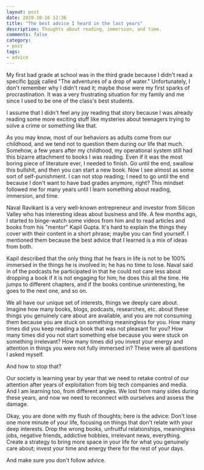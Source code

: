 ```yaml
---
layout: post
date: 2020-10-16 12:36
title: "The best advice I heard in the last years"
description: Thoughts about reading, immersion, and time.
comments: false
category: 
- post
tags:
- advice
---
```

My first bad grade at school was in the third grade because I didn't read a specific [book](https://images-na.ssl-images-amazon.com/images/I/51fgsF7MlnL._SY344_BO1,204,203,200_QL70_ML2_.jpg) called "The adventures of a drop of water." Unfortunately, I don't remember why I didn't read it; maybe those were my first sparks of procrastination. It was a very frustrating situation for my family and me since I used to be one of the class's best students.

I assume that I didn't feel any joy reading that story because I was already reading some more exciting stuff like mysteries about teenagers trying to solve a crime or something like that. 

As you may know, most of our behaviors as adults come from our childhood, and we tend not to question them during our life that much. Somehow, a few years after my childhood, my operational system still had this bizarre attachment to books I was reading. Even if it was the most boring piece of literature ever, I needed to finish. Go until the end, swallow this bullshit, and then you can start a new book. Now I see almost as some sort of self-punishment. I can not stop reading; I need to go until the end because I don't want to have bad grades anymore, right? This mindset followed me for many years until I learn something about reading, immersion, and time. 

Naval Ravikant is a very well-known entrepreneur and investor from Silicon Valley who has interesting ideas about business and life. A few months ago, I started to binge-watch some videos from him and to read articles and books from his "mentor" Kapil Gupta. It's hard to explain the things they cover with their content in a short phrase; maybe you can find yourself. I mentioned them because the best advice that I learned is a mix of ideas from both.

Kapil described that the only thing that he fears in life is not to be 100% immersed in the things he is involved in; he has no time to lose. Naval said in of the podcasts he participated in that he could not care less about dropping a book if it is not engaging for him; he does this all the time. He jumps to different chapters, and if the books continue uninteresting, he goes to the next one, and so on.

We all have our unique set of interests, things we deeply care about. Imagine how many books, blogs, podcasts, researches, etc. about these things you genuinely care about are available, and you are not consuming them because you are stuck on something meaningless for you. How many times did you keep reading a book that was not pleasant for you? How many times did you not start something else because you were stuck on something irrelevant? How many times did you invest your energy and attention in things you were not fully immersed in? These were all questions I asked myself. 

And how to stop that?

Our society is learning year by year that we need to retake control of our attention after years of exploitation from big tech companies and media. And I am learning too, from different angles. We lost from many sides during these years, and now we need to reconnect with ourselves and assess the damage.

Okay, you are done with my flush of thoughts; here is the advice: Don't lose one more minute of your life, focusing on things that don't relate with your deep interests. Drop the wrong books, unfruitful relationships, meaningless jobs, negative friends, addictive hobbies, irrelevant news, everything. Create a strategy to bring more space in your life for what you genuinely care about; invest your time and energy there for the rest of your days. 

And make sure you don't follow advice.



